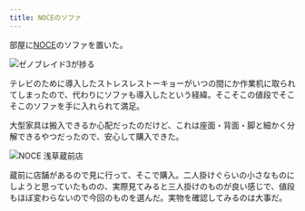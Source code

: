 ```yaml
---
title: NOCEのソファ
---
```

部屋に[NOCE](https://www.noce.co.jp/)のソファを置いた。

![](https://lh6.googleusercontent.com/UL3xSPvyS8vtbxgDbhvdPtukrVCcH5X0pof0mtc4vwE9XJfnRZy_7w8-eEs5VST3R2xxzQ4Ui-Q2bT519uDciTSF2UxDW9xQH8b_eueLmOVsL1i4LnKuqXv8xmlVtmqhp6vnvmVw6kOeQxAc7R-VlaU "ゼノブレイド3が捗る")

テレビのために導入したストレスレストーキョーがいつの間にか作業机に取られてしまったので、代わりにソファも導入したという経緯。そこそこの値段でそこそこのソファを手に入れられて満足。

大型家具は搬入できるか心配だったのだけど、これは座面・背面・脚と細かく分解できるやつだったので、安心して購入できた。

![](https://lh6.googleusercontent.com/JohufZD5wXM-gwEsevq4WnTcjs5X8ZOv27qU-7y85u9oz00OKharbgB0brF8myTfr0q12wMjfDYuaionowTCfsz_6QFcvlmDkBpjISO09HbIYDWS8bYDntyyEU87wfTKbpx3efqc3jIj7zxjiZPtAhw "NOCE 浅草蔵前店")

蔵前に店舗があるので見に行って、そこで購入。二人掛けぐらいの小さなものにしようと思っていたものの、実際見てみると三人掛けのものが良い感じで、値段もほぼ変わらないので今回のものを選んだ。実物を確認してみるのは大事だ。
